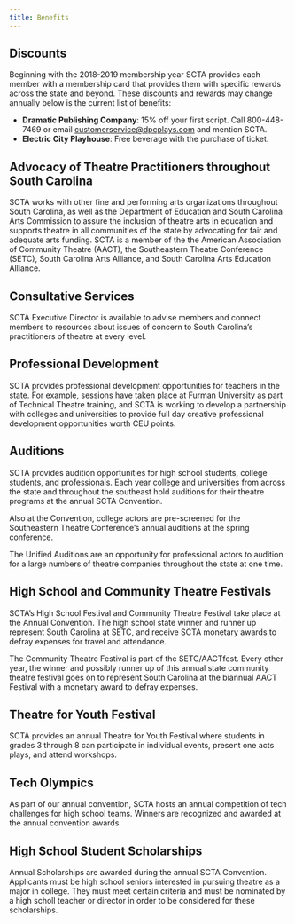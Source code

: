 ```yaml
---
title: Benefits
---
```


## Discounts

Beginning with the 2018-2019 membership year SCTA provides each member with a membership card that provides them with specific rewards across the state and beyond.  These discounts and rewards may change annually below is the current list of benefits:

- **Dramatic Publishing Company**:  15% off your first script. Call 800-448-7469 or email customerservice@dpcplays.com and mention SCTA.
- **Electric City Playhouse**: Free beverage with the purchase of ticket.

## Advocacy of Theatre Practitioners throughout South Carolina

SCTA works with other fine and performing arts organizations throughout South Carolina, as well as the Department of Education and South Carolina Arts Commission to assure the inclusion of theatre arts in education and supports theatre in all communities of the state by advocating for fair and adequate arts funding. SCTA is a member of the the American Association of Community Theatre (AACT), the Southeastern Theatre Conference (SETC), South Carolina Arts Alliance, and South Carolina Arts Education Alliance.

## Consultative Services

SCTA Executive Director is available to advise members and connect members to resources about issues of concern to South Carolina’s practitioners of theatre at every level.

## Professional Development

SCTA provides professional development opportunities for teachers in the state. For example, sessions have taken place at Furman University as part of Technical Theatre training, and SCTA is working to develop a partnership with colleges and universities to provide full day creative professional development opportunities worth CEU points.

## Auditions

SCTA provides audition opportunities for high school students, college students, and professionals. Each year college and universities from across the state and throughout the southeast hold auditions for their theatre programs at the annual SCTA Convention.

Also at the Convention, college actors are pre-screened for the Southeastern Theatre Conference’s annual auditions at the spring conference.

The Unified Auditions are an opportunity for professional actors to audition for a large numbers of theatre companies throughout the state at one time.

## High School and Community Theatre Festivals

SCTA’s High School Festival and Community Theatre Festival take place at the Annual Convention. The high school state winner and runner up represent South Carolina at SETC, and receive SCTA monetary awards to defray expenses for travel and attendance.

The Community Theatre Festival is part of the SETC/AACTfest. Every other year, the winner and possibly runner up of this annual state community theatre festival goes on to represent South Carolina at the biannual AACT Festival with a monetary award to defray expenses.

## Theatre for Youth Festival

SCTA provides an annual Theatre for Youth Festival where students in grades 3 through 8 can participate in individual events, present one acts plays, and attend workshops.

## Tech Olympics

As part of our annual convention, SCTA hosts an annual competition of tech challenges for high school teams. Winners are recognized and awarded at the annual convention awards.

## High School Student Scholarships

Annual Scholarships are awarded during the annual SCTA Convention. Applicants must be high school seniors interested in pursuing theatre as a major in college. They must meet certain criteria and must be nominated by a high scholl teacher or director in order to be considered for these scholarships.
